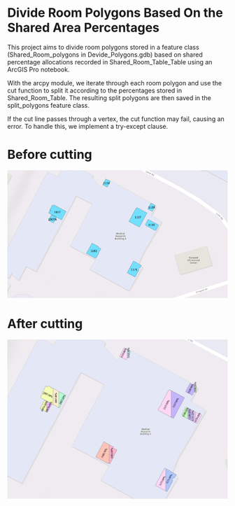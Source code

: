 
# Divide Room Polygons Based On the Shared Area Percentages

This project aims to divide room polygons stored in a feature class (Shared_Room_polygons in Devide_Polygons.gdb) based on shared percentage allocations recorded in Shared_Room_Table_Table using an ArcGIS Pro notebook.

With the arcpy module, we iterate through each room polygon and use the cut function to split it according to the percentages stored in Shared_Room_Table. The resulting split polygons are then saved in the split_polygons feature class.

If the cut line passes through a vertex, the cut function may fail, causing an error. To handle this, we implement a try-except clause.

# Before cutting
![](./Shared_Room_polygons.png)


# After cutting
![](./Split_polygons.png)

